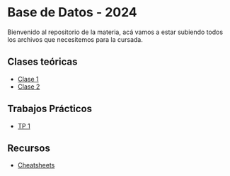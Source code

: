# Base de Datos - 2024

Bienvenido al repositorio de la materia, acá vamos a estar subiendo todos los archivos que necesitemos para la cursada.

## Clases teóricas

- [Clase 1](clases/01_DER.pdf)
- [Clase 2](clases/02_DLR.pdf)

## Trabajos Prácticos

- [TP 1](tps/TP_01_diagramas.md)

## Recursos

- [Cheatsheets](https://cheatsheets-nachovigilante.vercel.app/)
